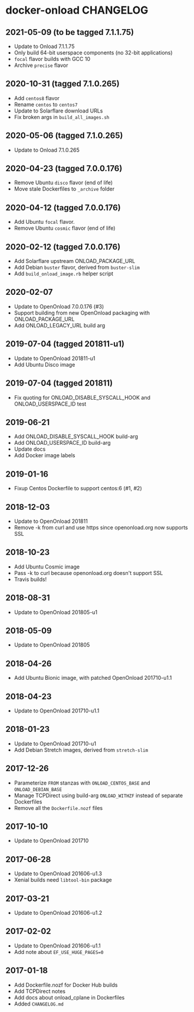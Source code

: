 # docker-onload CHANGELOG

## 2021-05-09 (to be tagged 7.1.1.75)

 * Update to Onload 7.1.1.75
 * Only build 64-bit userspace components (no 32-bit applications)
 * `focal` flavor builds with GCC 10
 * Archive `precise` flavor

## 2020-10-31 (tagged 7.1.0.265)

 * Add `centos8` flavor
 * Rename `centos` to `centos7`
 * Update to Solarflare download URLs
 * Fix broken args in `build_all_images.sh`

## 2020-05-06 (tagged 7.1.0.265)

 * Update to Onload 7.1.0.265

## 2020-04-23 (tagged 7.0.0.176)

 * Remove Ubuntu `disco` flavor (end of life)
 * Move stale Dockerfiles to `_archive` folder

## 2020-04-12 (tagged 7.0.0.176)

 * Add Ubuntu `focal` flavor.
 * Remove Ubuntu `cosmic` flavor (end of life)

## 2020-02-12 (tagged 7.0.0.176)

 * Add Solarflare upstream ONLOAD_PACKAGE_URL
 * Add Debian `buster` flavor, derived from `buster-slim`
 * Add `build_onload_image.rb` helper script

## 2020-02-07

 * Update to OpenOnload 7.0.0.176 (#3)
 * Support building from new OpenOnload packaging with ONLOAD_PACKAGE_URL
 * Add ONLOAD_LEGACY_URL build arg

## 2019-07-04 (tagged 201811-u1)

 * Update to OpenOnload 201811-u1
 * Add Ubuntu Disco image

## 2019-07-04 (tagged 201811)

 * Fix quoting for ONLOAD_DISABLE_SYSCALL_HOOK and ONLOAD_USERSPACE_ID test

## 2019-06-21

 * Add ONLOAD_DISABLE_SYSCALL_HOOK build-arg
 * Add ONLOAD_USERSPACE_ID build-arg
 * Update docs
 * Add Docker image labels

## 2019-01-16

 * Fixup Centos Dockerfile to support centos:6 (#1, #2)

## 2018-12-03

 * Update to OpenOnload 201811
 * Remove -k from curl and use https since openonload.org now supports SSL

## 2018-10-23

 * Add Ubuntu Cosmic image
 * Pass -k to curl because openonload.org doesn't support SSL
 * Travis builds!

## 2018-08-31

 * Update to OpenOnload 201805-u1

## 2018-05-09

 * Update to OpenOnload 201805

## 2018-04-26

 * Add Ubuntu Bionic image, with patched OpenOnload 201710-u1.1

## 2018-04-23

 * Update to OpenOnload 201710-u1.1

## 2018-01-23

 * Update to OpenOnload 201710-u1
 * Add Debian Stretch images, derived from `stretch-slim`

## 2017-12-26

 * Parameterize `FROM` stanzas with `ONLOAD_CENTOS_BASE` and `ONLOAD_DEBIAN_BASE`
 * Manage TCPDirect using build-arg `ONLOAD_WITHZF` instead of separate Dockerfiles
 * Remove all the `Dockerfile.nozf` files

## 2017-10-10

 * Update to OpenOnload 201710

## 2017-06-28

 * Update to OpenOnload 201606-u1.3
 * Xenial builds need `libtool-bin` package

## 2017-03-21

 * Update to OpenOnload 201606-u1.2

## 2017-02-02

 * Update to OpenOnload 201606-u1.1
 * Add note about `EF_USE_HUGE_PAGES=0`

## 2017-01-18

 * Add Dockerfile.nozf for Docker Hub builds
 * Add TCPDirect notes
 * Add docs about onload_cplane in Dockerfiles
 * Added `CHANGELOG.md`
